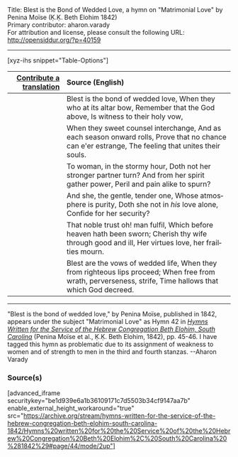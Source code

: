<html>
<head></head>
<body>
Title: Blest is the Bond of Wedded Love, a hymn on "Matrimonial Love" by Penina Moïse (Ḳ.Ḳ. Beth Elohim 1842)<br />
Primary contributor: aharon.varady<br />
For attribution and license, please consult the following URL: <a href="http://opensiddur.org/?p=40159">http://opensiddur.org/?p=40159</a>
<p />
<hr />

[xyz-ihs snippet="Table-Options"]<table style="margin-left: auto;margin-right: auto;" class="draggable">
<thead><tr><th id="x" style="text-align: right;"><a href="/translate/" target="_blank" rel="noopener">Contribute a translation</a></th><th style="text-align: left;">Source (English)</th></tr></thead>
<tbody>
<tr><td style="vertical-align:top;">
<div class="liturgy" lang="he" style="text-align: right;">

</div></td>

<td style="vertical-align:top;">
<div class="english" lang="en" style="text-align: left;">
Blest is the bond of wedded love, 
When they who at its altar bow, 
Remember that the God above, 
Is witness to their holy vow, 
</div></td></tr>


<tr><td style="vertical-align:top;">
<div class="liturgy" lang="he" style="text-align: right;">

</div></td>

<td style="vertical-align:top;">
<div class="english" lang="en" style="text-align: left;">
When they sweet counsel interchange, 
And as each season onward rolls, 
Prove that no chance can e'er estrange, 
The feeling that unites their souls. 
</div></td></tr>


<tr><td style="vertical-align:top;">
<div class="liturgy" lang="he" style="text-align: right;">

</div></td>

<td style="vertical-align:top;">
<div class="english" lang="en" style="text-align: left;">
To woman, in the stormy hour, 
Doth not her stronger partner turn? 
And from her spirit gather power, 
Peril and pain alike to spurn? 
</div></td></tr>


<tr><td style="vertical-align:top;">
<div class="liturgy" lang="he" style="text-align: right;">

</div></td>

<td style="vertical-align:top;">
<div class="english" lang="en" style="text-align: left;">
And she, the gentle, tender one, 
Whose atmosphere is purity, 
Doth she not in <em>his</em> love alone, 
Confide for her security? 
</div></td></tr>


<tr><td style="vertical-align:top;">
<div class="liturgy" lang="he" style="text-align: right;">

</div></td>

<td style="vertical-align:top;">
<div class="english" lang="en" style="text-align: left;">
That noble trust oh! man fulfil, 
Which before heaven hath been sworn; 
Cherish thy wife through good and ill, 
Her virtues love, her frailties mourn. 
</div></td></tr>


<tr><td style="vertical-align:top;">
<div class="liturgy" lang="he" style="text-align: right;">

</div></td>

<td style="vertical-align:top;">
<div class="english" lang="en" style="text-align: left;">
Blest are the vows of wedded life, 
When they from righteous lips proceed; 
When free from wrath, perverseness, strife, 
Time hallows that which God decreed. 
</div></td></tr>
</tbody></table>

<hr />

"Blest is the bond of wedded love," by Penina Moïse, published in 1842, appears under the subject "Matrimonial Love" as Hymn 42 in <em><a href="/?p=39305">Hymns Written for the Service of the Hebrew Congregation Beth Elohim, South Carolina</a></em> (Penina Moïse et al., Ḳ.Ḳ. Beth Elohim, 1842), pp. 45-46. I have tagged this hymn as problematic due to its assignment of weakness to women and of strength to men in the third and fourth stanzas. --Aharon Varady

<h3>Source(s)</h3>

[advanced_iframe securitykey="be1d939e6a1b36109171c7d5503b34cf9147aa7b" enable_external_height_workaround="true" src="https://archive.org/stream/hymns-written-for-the-service-of-the-hebrew-congregation-beth-elohim-south-carolina-1842/Hymns%20written%20for%20the%20Service%20of%20the%20Hebrew%20Congregation%20Beth%20Elohim%2C%20South%20Carolina%20%281842%29#page/44/mode/2up"]

&nbsp; 
</body>
</html>